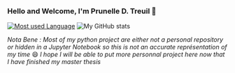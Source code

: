 ### Hello and Welcome, I'm Prunelle D. Treuil 👋

<!--
**ptreuil/ptreuil** is a ✨ _special_ ✨ repository because its `README.md` (this file) appears on your GitHub profile.

Here are some ideas to get you started:

- 🔭 I’m currently working on ...
- 🌱 I’m currently learning ...
- 👯 I’m looking to collaborate on ...
- 🤔 I’m looking for help with ...
- 💬 Ask me about ...
- 📫 How to reach me: ...
- 😄 Pronouns: ...
- ⚡ Fun fact: ...
-->

[![Most used Language](https://github-readme-stats.vercel.app/api/top-langs/?username=ptreuil&theme=synthwave&layout=compact)](https://github.com/anuraghazra/github-readme-stats) ![My GitHub stats](https://github-readme-stats.vercel.app/api?username=ptreuil&hide=contribs,prs,issues&show_icons=true&theme=synthwave)

*Nota Bene : Most of my python project are either not a personal repository or hidden in a Jupyter Notebook so this is not an accurate représentation of my time* 😄 *I hope I will be able to put more personnal project here now that I have finished my master thesis*

